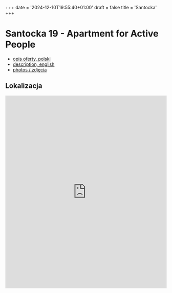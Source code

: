 +++
date = '2024-12-10T19:55:40+01:00'
draft = false
title = 'Santocka'
+++

# Santocka 19 - Apartment for Active People

* [opis oferty, polski](https://docs.google.com/document/d/1vMh4_1yiSBI-LVrVDu0gyGspdXN5vR28An7RawuNdR4/edit?usp=sharing)
* [description, english](https://docs.google.com/document/d/1r0e4DIaylvdyHPKAv5Ee_z0cPnETgR1VOgSiZ5mbSaY/edit?usp=sharing)
* [photos / zdjęcia](https://photos.app.goo.gl/ryPY6ZrDjfnn5W4X6)

## Lokalizacja

<iframe src="https://www.google.com/maps/embed?pb=!1m18!1m12!1m3!1d4958.267849407179!2d14.507368631481691!3d53.43354933243758!2m3!1f0!2f0!3f0!3m2!1i1024!2i768!4f13.1!3m3!1m2!1s0x47aa09333bb4bca5%3A0x3789ebdfe921a744!2sSantocka%2019%2C%2071-113%20Szczecin!5e1!3m2!1spl!2spl!4v1733857765200!5m2!1spl!2spl" width="100%" height="600" style="border:0;" allowfullscreen="" loading="lazy" referrerpolicy="no-referrer-when-downgrade"></iframe>
